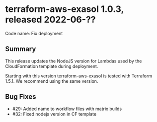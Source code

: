 # terraform-aws-exasol 1.0.3, released 2022-06-??

Code name: Fix deployment

## Summary

This release updates the NodeJS version for Lambdas used by the CloudFormation template during deployment.

Starting with this version terraform-aws-exasol is tested with Terraform 1.5.1. We recommend using the same version.

## Bug Fixes

- #29: Added name to workflow files with matrix builds
- #32: Fixed nodejs version in CF template
